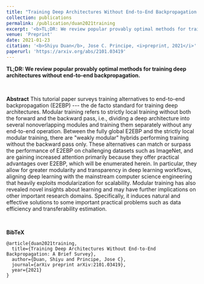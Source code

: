 ```yaml
---
title: "Training Deep Architectures Without End-to-End Backpropagation: A Brief Survey"
collection: publications
permalink: /publication/duan2021training
excerpt: '<b>TL;DR: We review popular provably optimal methods for training deep architectures without end-to-end backpropagation.</b>'
venue: 'Preprint'
date: 2021-01-23
citation: '<b>Shiyu Duan</b>, Jose C. Principe, <i>preprint, 2021</i>'
paperurl: 'https://arxiv.org/abs/2101.03419'
---
```

**TL;DR: We review popular provably optimal methods for training deep architectures without end-to-end backpropagation.** 

&nbsp;

**Abstract**
    This tutorial paper surveys training alternatives to end-to-end backpropagation (E2EBP) --- the de facto standard for training deep architectures.
    Modular training refers to strictly local training without both the forward and the backward pass, i.e., dividing a deep architecture into several nonoverlapping modules and training them separately without any end-to-end operation.
    Between the fully global E2EBP and the strictly local modular training, there are "weakly modular" hybrids performing training without the backward pass only.
    These alternatives can match or surpass the performance of E2EBP on challenging datasets such as ImageNet, and are gaining increased attention primarily because they offer practical advantages over E2EBP, which will be enumerated herein.
    In particular, they allow for greater modularity and transparency in deep learning workflows, aligning deep learning with the mainstream computer science engineering that heavily exploits modularization for scalability.
    Modular training has also revealed novel insights about learning and may have further implications on other important research domains.
    Specifically, it induces natural and effective solutions to some important practical problems such as data efficiency and transferability estimation.

&nbsp;

**BibTeX**
```angular2
@article{duan2021training,
  title={Training Deep Architectures Without End-to-End Backpropagation: A Brief Survey},
  author={Duan, Shiyu and Principe, Jose C},
  journal={arXiv preprint arXiv:2101.03419},
  year={2021}
}
```
